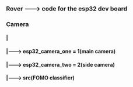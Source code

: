 ### Rover ---> code for the esp32 dev board

### Camera
#### |
#### |---> esp32_camera_one = 1(main camera)
#### |---> esp32_camera_two = 2(side camera)
#### |---> src(FOMO classifier)

